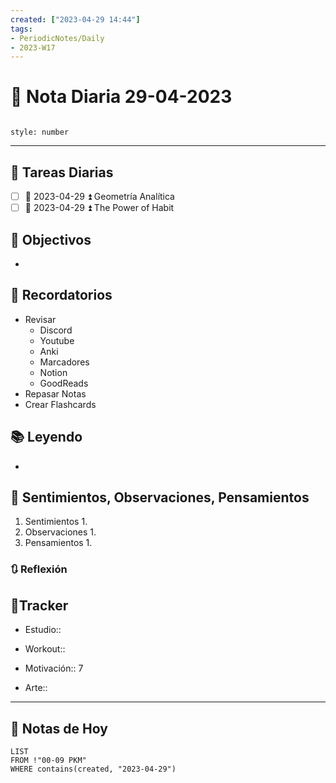 ```yaml
---
created: ["2023-04-29 14:44"]
tags:
- PeriodicNotes/Daily
- 2023-W17
---
```


# 📅 Nota Diaria 29-04-2023
```toc

style: number

```

---
## 🔷 Tareas Diarias
- [ ] 📅 2023-04-29 ⏫ Geometría Analítica
- [ ] 📅 2023-04-29 ⏫ The Power of Habit

## 🎯 Objectivos
- 
## 📕 Recordatorios
- Revisar
	- Discord
	- Youtube
	- Anki
	- Marcadores
	- Notion
	- GoodReads
- Repasar Notas
- Crear Flashcards

## 📚 Leyendo
- 
## 💬 Sentimientos, Observaciones, Pensamientos 
1. Sentimientos
	1. 
2. Observaciones
	1. 
3. Pensamientos
	1. 
### 🔃 Reflexión

## 🔷Tracker

- Estudio::

- Workout::

- Motivación:: 7

- Arte::
---

## 📅 Notas de Hoy
```dataview
LIST 
FROM !"00-09 PKM" 
WHERE contains(created, "2023-04-29")
```